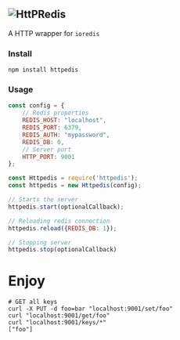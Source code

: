 ## ![HttPRedis](https://github.com/tbouchnafa/httpedis/blob/master/assets/httpedis-logo.png)

A HTTP wrapper for `ioredis`

### Install 
```jshelllanguage
npm install httpedis
```
### Usage 

```js
const config = {
    // Redis properties 
    REDIS_HOST: "localhost",
    REDIS_PORT: 6379,
    REDIS_AUTH: "mypassword", 
    REDIS_DB: 0, 
    // Server port
    HTTP_PORT: 9001
};

const Httpedis = require('httpedis');
const httpedis = new Httpedis(config);

// Starts the server
httpedis.start(optionalCallback);

// Reloading redis connection 
httpedis.reload({REDIS_DB: 1});

// Stopping server 
httpedis.stop(optionalCallback)
```
# Enjoy
```shell 
# GET all keys 
curl -X PUT -d foo=bar "localhost:9001/set/foo" 
curl "localhost:9001/get/foo" 
curl "localhost:9001/keys/*" 
["foo"]
```
